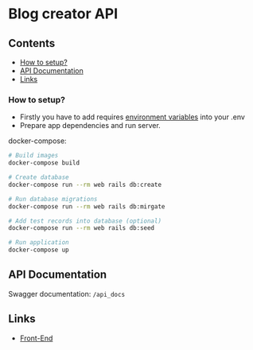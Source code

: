 # Blog creator API

## Contents
- [How to setup?](#how-to-setup)
- [API Documentation](#api-documentation)
- [Links](#links)

### How to setup?

- Firstly you have to add requires [environment variables](https://github.com/blog-creator-team/blog_creator_api/blob/master/.env.example) into your .env
- Prepare app dependencies and run server.

docker-compose:

```bash
# Build images
docker-compose build

# Create database
docker-compose run --rm web rails db:create

# Run database migrations
docker-compose run --rm web rails db:mirgate

# Add test records into database (optional)
docker-compose run --rm web rails db:seed

# Run application
docker-compose up

```

## API Documentation

Swagger documentation: `/api_docs`

## Links

- [Front-End](https://github.com/blog-creator-team/blog-creator)
